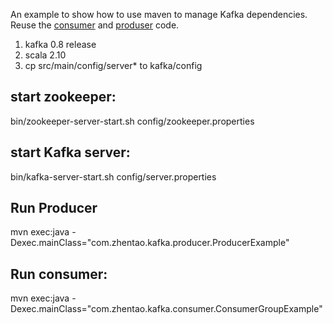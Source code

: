 An example to show how to use maven to manage Kafka dependencies. Reuse the [consumer](https://cwiki.apache.org/confluence/display/KAFKA/Consumer+Group+Example) and [produser](https://cwiki.apache.org/confluence/display/KAFKA/0.8.0+Producer+Example) code.

1. kafka 0.8 release
2. scala 2.10
3. cp src/main/config/server* to kafka/config

start zookeeper:
----------------
bin/zookeeper-server-start.sh config/zookeeper.properties

start Kafka server:
-------------------
bin/kafka-server-start.sh config/server.properties

Run Producer
------------
mvn exec:java -Dexec.mainClass="com.zhentao.kafka.producer.ProducerExample"

Run consumer:
-------------
mvn exec:java -Dexec.mainClass="com.zhentao.kafka.consumer.ConsumerGroupExample"
